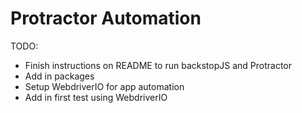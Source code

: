 # Protractor Automation

TODO:
- Finish instructions on README to run backstopJS and Protractor
- Add in packages
- Setup WebdriverIO for app automation
- Add in first test using WebdriverIO
